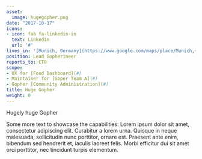 ```yaml
---
asset:
  image: hugegopher.png
date: "2017-10-17"
icons:
- icon: fab fa-linkedin-in
  text: Linkedin
  url: '#'
lives_in: '[Munich, Germany](https://www.google.com/maps/place/Munich,+Germany/)'
position: Lead Gopherineer
reports_to: CTO
scope:
- UX for [Food Dashboard](#)
- Maintainer for [Goper Team A](#)
- Gopher [Community Administration](#)
title: Huge Gopher
weight: 0
---
```


Hugely huge Gopher

Some more text to showcase the capabilities:
Lorem ipsum dolor sit amet, consectetur adipiscing elit.
Curabitur a lorem urna.
Quisque in neque malesuada, sollicitudin nunc porttitor, ornare est.
Praesent ante enim, bibendum sed hendrerit et, iaculis laoreet felis.
Morbi efficitur dui sit amet orci porttitor, nec tincidunt turpis elementum.
